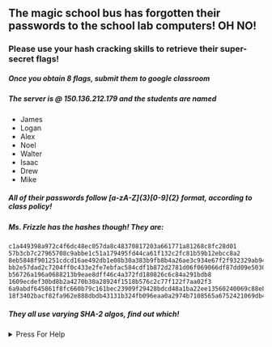 ## The magic school bus has forgotten their passwords to the school lab computers! **OH NO!**  


### Please use your hash cracking skills to retrieve their super-secret flags!  


##### Once you obtain 8 flags, submit them to google classroom

##### The server is @ 150.136.212.179 and the students are named

- James
- Logan
- Alex
- Noel
- Walter
- Isaac
- Drew
- Mike

##### All of their passwords follow [a-zA-Z]{3}[0-9]{2} format, according to class policy!

##### Ms. Frizzle has the hashes though! They are:

```
c1a449398a972c4f6dc48ec057da8c48370817203a661771a81268c8fc28d01
57b3cb7c27965708c9abbe1c51a179495fd44ca61f132c2fc81b59b12ebcc8a2
8eb5848f901251cdcd16ae492db1e08b30a383b9fb8b4a26ae3c934e67f2f932329ab94336293f434c3aa36d2025ad42
bb2e57dad2c7204ff0c433e2fe7ebfac584cdf1b872d2781d06f069066df87dd09e5030e6009b1358e896438e975a23adaaba767d2c520ff02a1364136044473
b56726a196a0688213b9eae8dff46c4a372fd180826c6c84a291bdb8
1609ecdef30bd8b2a4270b30a28924f1518b576c2c77f122f7aa02f3
6a9abdf645861f8fc660b79c161bec23909f29428bdcd48a1ba22ee13560240069c88e861476d7cbcbd31692fd82966db3297c2e450273d938e55ba2d47a9f95
18f3402bacf82fa962e888dbdb43131b324fb096eaa0a2974b7108565a6752421069db415beee8c559de2de77a12c083

```

##### They all use varying SHA-2 algos, find out which!

<details>
  <summary> Press For Help </summary>
  
  Use the sha shaker hash cracker, along with the list of hashes to crack the passwords of these 8 Accounts
  
  
  The Sha shaker has 3 flags, 
  - h for hash list ( can do multiple at once, seperated by newline)
  - w for word list 
  - f for form uses
  - - sha512
  - - sha256
  - - sha224
  - - sha384 
  
  to create the word list you can use this command:
  ```
  printf "%s\n" {\ ,{A..Z},{a..z}}{\ ,{A..Z},{a..z}}{\ ,{A..Z},{a..z}}{0..9}{0..9} > wordlist.txt
  ```
 
 
  
  </details>
  

